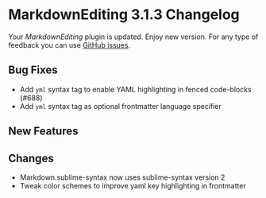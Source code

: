 # MarkdownEditing 3.1.3 Changelog

Your _MarkdownEditing_ plugin is updated. Enjoy new version. For any type of
feedback you can use [GitHub issues][issues].

## Bug Fixes

* Add `yml` syntax tag to enable YAML highlighting in fenced code-blocks (#688)
* Add `yml` syntax tag as optional frontmatter language specifier

## New Features

## Changes

* Markdown.sublime-syntax now uses sublime-syntax version 2
* Tweak color schemes to improve yaml key highlighting in frontmatter 

[issues]: https://github.com/SublimeText-Markdown/MarkdownEditing/issues

